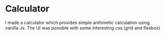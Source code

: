 # Calculator
I made a calculator which provides simple arithmetic calculation using vanilla Js.
The UI was possible with some interesting css (grid and flexbox)

